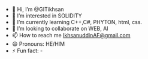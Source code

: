 - 👋 Hi, I’m @GITikhsan
- 👀 I’m interested in SOLIDITY
- 🌱 I’m currently learning C++,C#, PHYTON, html, css.
- 💞️ I’m looking to collaborate on WEB, AI
- 📫 How to reach me IkhsanuddinAF@gmail.com
- 😄 Pronouns: HE/HIM
- ⚡ Fun fact: -

<!---
GITikhsan/GITikhsan is a ✨ special ✨ repository because its `README.md` (this file) appears on your GitHub profile.
You can click the Preview link to take a look at your changes.
--->
